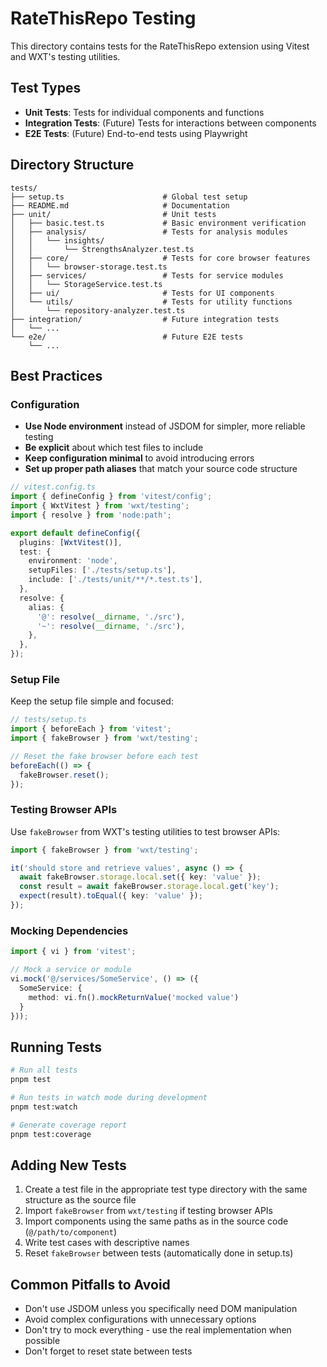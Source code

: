 # RateThisRepo Testing

This directory contains tests for the RateThisRepo extension using Vitest and WXT's testing utilities.

## Test Types

- **Unit Tests**: Tests for individual components and functions
- **Integration Tests**: (Future) Tests for interactions between components
- **E2E Tests**: (Future) End-to-end tests using Playwright

## Directory Structure

```
tests/
├── setup.ts                      # Global test setup
├── README.md                     # Documentation
├── unit/                         # Unit tests
│   ├── basic.test.ts             # Basic environment verification
│   ├── analysis/                 # Tests for analysis modules
│   │   └── insights/
│   │       └── StrengthsAnalyzer.test.ts
│   ├── core/                     # Tests for core browser features
│   │   └── browser-storage.test.ts
│   ├── services/                 # Tests for service modules
│   │   └── StorageService.test.ts
│   ├── ui/                       # Tests for UI components
│   └── utils/                    # Tests for utility functions
│       └── repository-analyzer.test.ts
├── integration/                  # Future integration tests
│   └── ...
└── e2e/                          # Future E2E tests
    └── ...
```

## Best Practices

### Configuration

- **Use Node environment** instead of JSDOM for simpler, more reliable testing
- **Be explicit** about which test files to include
- **Keep configuration minimal** to avoid introducing errors
- **Set up proper path aliases** that match your source code structure

```ts
// vitest.config.ts
import { defineConfig } from 'vitest/config';
import { WxtVitest } from 'wxt/testing';
import { resolve } from 'node:path';

export default defineConfig({
  plugins: [WxtVitest()],
  test: {
    environment: 'node',
    setupFiles: ['./tests/setup.ts'],
    include: ['./tests/unit/**/*.test.ts'],
  },
  resolve: {
    alias: {
      '@': resolve(__dirname, './src'),
      '~': resolve(__dirname, './src'),
    },
  },
});
```

### Setup File

Keep the setup file simple and focused:

```ts
// tests/setup.ts
import { beforeEach } from 'vitest';
import { fakeBrowser } from 'wxt/testing';

// Reset the fake browser before each test
beforeEach(() => {
  fakeBrowser.reset();
});
```

### Testing Browser APIs

Use `fakeBrowser` from WXT's testing utilities to test browser APIs:

```ts
import { fakeBrowser } from 'wxt/testing';

it('should store and retrieve values', async () => {
  await fakeBrowser.storage.local.set({ key: 'value' });
  const result = await fakeBrowser.storage.local.get('key');
  expect(result).toEqual({ key: 'value' });
});
```

### Mocking Dependencies

```ts
import { vi } from 'vitest';

// Mock a service or module
vi.mock('@/services/SomeService', () => ({
  SomeService: {
    method: vi.fn().mockReturnValue('mocked value')
  }
}));
```

## Running Tests

```bash
# Run all tests
pnpm test

# Run tests in watch mode during development
pnpm test:watch

# Generate coverage report
pnpm test:coverage
```

## Adding New Tests

1. Create a test file in the appropriate test type directory with the same structure as the source file
2. Import `fakeBrowser` from `wxt/testing` if testing browser APIs
3. Import components using the same paths as in the source code (`@/path/to/component`)
4. Write test cases with descriptive names
5. Reset `fakeBrowser` between tests (automatically done in setup.ts)

## Common Pitfalls to Avoid

- Don't use JSDOM unless you specifically need DOM manipulation
- Avoid complex configurations with unnecessary options
- Don't try to mock everything - use the real implementation when possible
- Don't forget to reset state between tests
